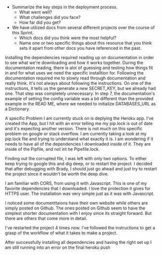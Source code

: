 - Summarize the key steps in the deployment process. 
  - What went well?
  - What challenges did you face? 
  - How far did you get?
- We have utilized docs from several different projects over the course of this Sprint.
  - Which docs did you think were the most helpful? 
  - Name one or two specific things about this resource that you think sets it apart from other docs you have referenced in the past. 



Installing the dependencies required reading up on documentation in order to see what we're downloading and how it works together. During the documentation reading, there is alot of guessing and testing how things fit in and for what uses we need the specific installtion for. Following the documentation required me to slowly read through documentation and really think.
It's not always about following the instructions. On one of the instructions, it tells us the generate a new SECRET_KEY, but we already had one. That step was completely unnecessary. In step 7, the documentation's example of setting the config variable was a bit different than the provided example in the READ ME, where we needed to initialize DATABASES_URL as a Dictionary. 

A specific Problem I am currently stuck on is deplying the Heroku app.
I've created the App, but I hit with an error telling me my pip.lock is out of date and it's expecting another version.
There is not much on this specific problem on google or stack overflow.
I am currently taking a look at my pip.lock file and trying to understand what exactly it is.
I am wondering if it needs to have all of the dependencies I downloaded inside of it. They are inside of the Pipfile, and not int he Pipefile.lock.

Finding out the corrupted file, I was left with only two options. To either keep trying to google this and dig deep, or to restart the project. I decided that after debugging with Brady, I should just go ahead and just try to restart the project since it wouldn't be worth the deep dive.

I am familiar with CORS, from using it with Javascript. This is one of my favorite dependencies that I downloaded. I love the protection it gives for HTTPS user. The installation was very simple just as it was with Javascript.

I noticed some documenttaions have their own website while others are simply posted on Github.
The ones posted on Github seem to have the simplest shorter documentation with I enjoy since its straight forward. But there are others that come more in detail.

I've restarted the project 4 times now.
I've followed the instructions to get a grasp of the workflow of what it takes to make a project.

After successfully installing all dependencies and having the right set up I am still running into an error on the final heroku push
